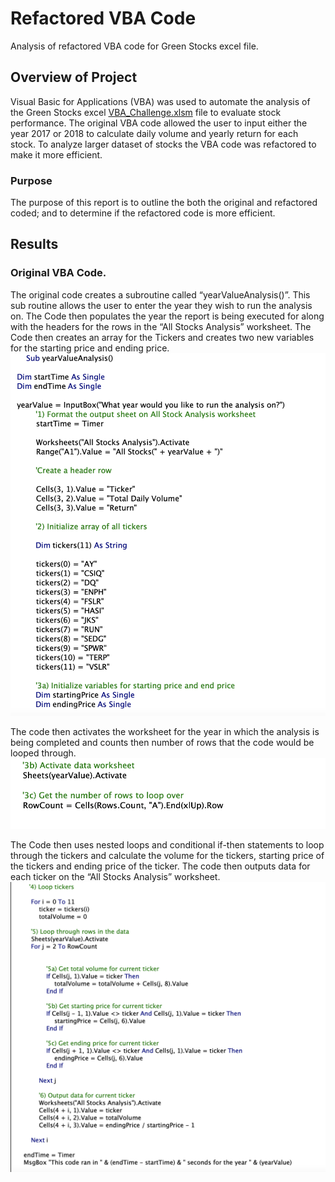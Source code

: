 # Refactored VBA Code 

Analysis of refactored VBA code for Green Stocks excel file. 

## Overview of Project 

Visual Basic for Applications (VBA) was used to automate the analysis of the Green Stocks excel [VBA_Challenge.xlsm]( https://github.com/AjaniBenoit/Refactored-VBA-Code/blob/main/VBA_Challenge.xlsm) file to evaluate stock performance. The original VBA code allowed the user to input either the year 2017 or 2018 to calculate daily volume and yearly return for each stock.  To analyze larger dataset of stocks the VBA code was refactored to make it more efficient. 

### Purpose 

The purpose of this report is to outline the both the original and refactored coded; and to determine if the refactored code is more efficient. 

## Results 

### Original VBA Code.

The original code creates a subroutine called “yearValueAnalysis()”. This sub routine allows the user to enter the year they wish to run the analysis on. The Code then populates the year the report is being executed for along with the headers for the rows in the “All Stocks Analysis” worksheet. The Code then creates an array for the Tickers and creates two new variables for the starting price and ending price. ![Original_VBA_CODE_1.png]( https://github.com/AjaniBenoit/Refactored-VBA-Code/blob/main/Original_VBA_CODE_1.png)

The code then activates the worksheet for the year in which the analysis is being completed and counts then number of rows that the code would be looped through. ![Original_VBA_CODE_2.png]( https://github.com/AjaniBenoit/Refactored-VBA-Code/blob/main/Original_VBA_CODE_2.png) 

The Code then uses nested loops and conditional if-then statements to loop through the tickers and calculate the volume for the tickers, starting price of the tickers and ending price of the ticker. The code then outputs data for each ticker on the “All Stocks Analysis” worksheet.
![Original_VBA_CODE_3.png]( https://github.com/AjaniBenoit/Refactored-VBA-Code/blob/main/Original_VBA_CODE_3.png)
